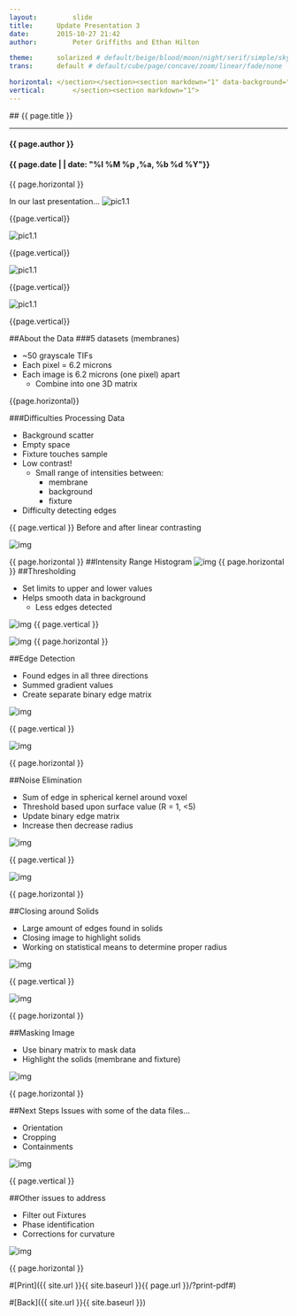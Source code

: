 ```yaml
---
layout:     	slide
title:     	Update Presentation 3
date:      	2015-10-27 21:42
author:     	Peter Griffiths and Ethan Hilton

theme:		solarized # default/beige/blood/moon/night/serif/simple/sky/solarized
trans:		default # default/cube/page/concave/zoom/linear/fade/none

horizontal:	</section></section><section markdown="1" data-background="http://ahmetcecen.github.io/project-pages/img/slidebackground.png"><section markdown="1">
vertical:		</section><section markdown="1">
---
```

<section markdown="1" data-background="http://ahmetcecen.github.io/project-pages/img/slidebackground.png"><section markdown="1">
## {{ page.title }}

<hr>

#### {{ page.author }}

#### {{ page.date | | date: "%I %M %p ,%a, %b %d %Y"}}

{{ page.horizontal }}
<!-- Start Writing Below in Markdown -->
In our last presentation...
![pic1.1](https://github.com/Materials-Informatics-Class-Fall2015/MIC-Microparticle-distribution/blob/gh-pages/img/Pres3%20pics/Picture2.2.jpg?raw=true)
<!-- End Here -->
{{page.vertical}}
<!-- Start -->
![pic1.1](https://github.com/Materials-Informatics-Class-Fall2015/MIC-Microparticle-distribution/blob/gh-pages/img/Pres3%20pics/Picture2.0.jpg?raw=true)
<!-- Stop -->

{{page.vertical}}
<!-- Start -->
![pic1.1](https://github.com/Materials-Informatics-Class-Fall2015/MIC-Microparticle-distribution/blob/gh-pages/img/Pres3%20pics/Picture2.1.jpg?raw=true)
<!-- Stop -->

{{page.vertical}}
<!-- Start -->
![pic1.1](https://github.com/Materials-Informatics-Class-Fall2015/MIC-Microparticle-distribution/blob/gh-pages/img/Pres3%20pics/Picture2.3.jpg?raw=true)

<!-- Stop -->

{{page.vertical}}
<!-- Start -->

##About the Data
###5 datasets (membranes)

 - ~50 grayscale TIFs
 - Each pixel = 6.2 microns
 - Each image is 6.2 microns (one pixel) apart
	 - Combine into one 3D matrix

<!-- Stop -->

{{page.horizontal}}
<!-- Start -->

###Difficulties Processing Data

 - Background scatter
 - Empty space
 - Fixture touches sample
 - Low contrast!
	 - Small range of intensities between:
		 - membrane
		 - background
		 - fixture
 - Difficulty detecting edges

{{ page.vertical }}
Before and after linear contrasting

![img](https://github.com/Materials-Informatics-Class-Fall2015/MIC-Microparticle-distribution/blob/gh-pages/img/Pres3%20pics/Picture3.1.jpg?raw=true)

{{ page.horizontal }}
##Intensity Range Histogram
![img](https://github.com/Materials-Informatics-Class-Fall2015/MIC-Microparticle-distribution/blob/gh-pages/img/Pres3%20pics/Picture4.jpg?raw=true)
{{ page.horizontal }}
##Thresholding

 - Set limits to upper and lower values
 - Helps smooth data in background
	 - Less edges detected

![img](https://github.com/Materials-Informatics-Class-Fall2015/MIC-Microparticle-distribution/blob/gh-pages/img/Pres3%20pics/Picture5.1.jpg?raw=true)
{{ page.vertical }}

![img](https://github.com/Materials-Informatics-Class-Fall2015/MIC-Microparticle-distribution/blob/gh-pages/img/Pres3%20pics/Picture5.2.jpg?raw=true)
{{ page.horizontal }}

##Edge Detection

 - Found edges in all three directions
 - Summed gradient values
 - Create separate binary edge matrix

![img](https://github.com/Materials-Informatics-Class-Fall2015/MIC-Microparticle-distribution/blob/gh-pages/img/Pres3%20pics/Picture6.1.jpg?raw=true)

{{ page.vertical }}

![img](https://github.com/Materials-Informatics-Class-Fall2015/MIC-Microparticle-distribution/blob/gh-pages/img/Pres3%20pics/Picture6.2.jpg?raw=true)

{{ page.horizontal }}

##Noise Elimination

 - Sum of edge in spherical kernel around voxel
 - Threshold based upon surface value (R = 1, <5)
 - Update binary edge matrix
 - Increase then decrease radius

![img](https://github.com/Materials-Informatics-Class-Fall2015/MIC-Microparticle-distribution/blob/gh-pages/img/Pres3%20pics/Picture7.1.jpg?raw=true)

{{ page.vertical }}

![img](https://github.com/Materials-Informatics-Class-Fall2015/MIC-Microparticle-distribution/blob/gh-pages/img/Pres3%20pics/Picture7.2.jpg?raw=true)

{{ page.horizontal }}

##Closing around Solids

 - Large amount of edges found in solids
 - Closing image to highlight solids
 - Working on statistical means to determine proper radius

![img](https://github.com/Materials-Informatics-Class-Fall2015/MIC-Microparticle-distribution/blob/gh-pages/img/Pres3%20pics/Picture8.1.jpg?raw=true)

{{ page.vertical }}

![img](https://github.com/Materials-Informatics-Class-Fall2015/MIC-Microparticle-distribution/blob/gh-pages/img/Pres3%20pics/Picture8.2.jpg?raw=true)

{{ page.horizontal }}

##Masking Image

 - Use binary matrix to mask data
 - Highlight the solids (membrane and fixture)

![img](https://github.com/Materials-Informatics-Class-Fall2015/MIC-Microparticle-distribution/blob/gh-pages/img/Pres3%20pics/Picture9.0.jpg?raw=true)

{{ page.horizontal }}

##Next Steps
Issues with some of the data files...

 - Orientation
 - Cropping
 - Containments

![img](https://github.com/Materials-Informatics-Class-Fall2015/MIC-Microparticle-distribution/blob/gh-pages/img/Pres3%20pics/Picturez10.1.jpg?raw=true)

{{ page.vertical }}

##Other issues to address

 - Filter out Fixtures
 - Phase identification
 - Corrections for curvature

![img](https://github.com/Materials-Informatics-Class-Fall2015/MIC-Microparticle-distribution/blob/gh-pages/img/Pres3%20pics/Picturez10.2.jpg?raw=true)

{{ page.horizontal }}


#[Print]({{ site.url }}{{ site.baseurl }}{{ page.url }}/?print-pdf#)

#[Back]({{ site.url }}{{ site.baseurl }})

</section></section>
